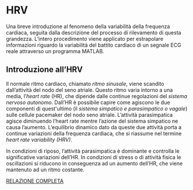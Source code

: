# HRV
Una breve introduzione al fenomeno della variabilità della frequenza cardiaca, seguita dalla descrizione del processo
di rilevamento di questa grandezza. L’intero procedimento viene applicato per estrapolare informazioni riguardo la
variabilità del battito cardiaco di un segnale ECG reale attraverso un programma MATLAB.

## Introduzione all’HRV
Il normale ritmo cardiaco, chiamato *ritmo sinusale*, viene scandito dall’attività del nodo del seno atriale. Questo
ritmo varia intorno a una media, l’*heart rate* (HR), che dipende dalle continue regolazioni del *sistema nervoso
autonomo*. Dall’HR è possibile capire come agiscono le due componenti di quest'ultimo (il *sistema simpatico e
parasimpatico o vagale*) sulle cellule pacemaker del nodo seno atriale. L’attività parasimpatica agisce diminuendo
l’heart rate mentre l’azione del sistema simpatico ne causa l’aumento. L’equilibrio dinamico dato da queste due
attività porta a continue variazioni della frequenza cardiaca, che si riassume nel termine *heart rate variability
(HRV)*.

In condizioni di riposo, l’attività parasimpatica è dominante e controlla le significative variazioni dell’HR. In condizioni di stress o di attività fisica le oscillazioni si riducono in conseguenza ad un aumento dell’HR, che viene mantenuto ad un ritmo costante.


[RELAZIONE COMPLETA](/Studio%20HRV%20(report%20fallimentare).pdf)
